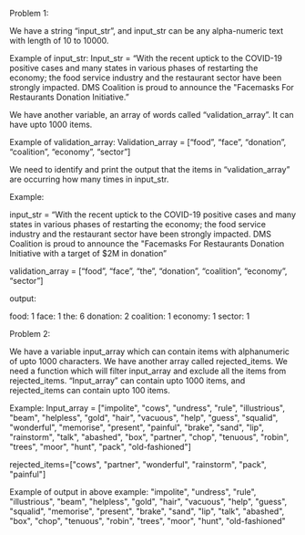 Problem 1:

We have a string “input_str”, and input_str can be any alpha-numeric text with length of 10 to 10000. 

Example of input_str:
Input_str = “With the recent uptick to the COVID-19 positive cases and many states in various phases of restarting the economy; the food service industry and the restaurant sector have been strongly impacted. DMS Coalition is proud to announce the "Facemasks For Restaurants Donation Initiative.”

We have another variable, an array of words called “validation_array”. It can have upto 1000 items. 

Example of validation_array:
Validation_array = [“food”, “face”, “donation”, “coalition”, “economy”, “sector”]

We need to identify and print the output that the items in “validation_array” are occurring how many times in input_str. 

Example:

input_str = “With the recent uptick to the COVID-19 positive cases and many states in various phases of restarting the economy; the food service industry and the restaurant sector have been strongly impacted. DMS Coalition is proud to announce the "Facemasks For Restaurants Donation Initiative with a target of $2M in donation”

validation_array = [“food”, “face”, “the”, “donation”, “coalition”, “economy”, “sector”]

output:

food: 1
face: 1
the: 6
donation: 2
coalition: 1
economy: 1
sector: 1





Problem 2:

We have a variable input_array which can contain items with alphanumeric of upto 1000 characters. We have another array called rejected_items. We need a function which will filter input_array and exclude all the items from rejected_items. “Input_array” can contain upto 1000 items, and rejected_items can contain upto 100 items. 

Example:
Input_array = ["impolite", "cows", "undress", "rule", "illustrious", "beam", "helpless", "gold", "hair", "vacuous", "help", "guess", "squalid", "wonderful", "memorise", "present", "painful", "brake", "sand", "lip", "rainstorm", "talk", "abashed", "box", "partner", "chop", "tenuous", "robin", "trees", "moor", "hunt", "pack", "old-fashioned"]

rejected_items=["cows", "partner", "wonderful", "rainstorm", "pack", "painful"]

Example of output in above example:
"impolite", "undress", "rule", "illustrious", "beam", "helpless", "gold", "hair", "vacuous", "help", "guess", "squalid", "memorise", "present", "brake", "sand", "lip", "talk", "abashed", "box", "chop", "tenuous", "robin", "trees", "moor", "hunt", "old-fashioned"
